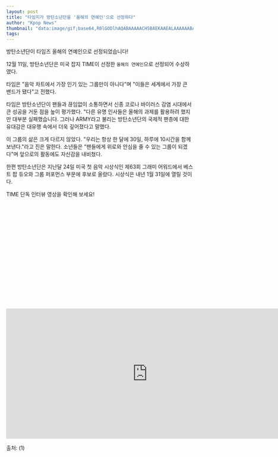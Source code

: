 ```yaml
---
layout: post
title: "타임지가 방탄소년단을 '올해의 연예인'으로 선정하다"
author: "Kpop News"
thumbnail: "data:image/gif;base64,R0lGODlhAQABAAAAACH5BAEKAAEALAAAAAABAAEAAAICTAEAOw=="
tags: 
---
```



방탄소년단이 타임즈 올해의 연예인으로 선정되었습니다!

12월 11일, 방탄소년단은 미국 잡지 TIME이 선정한 `올해의 연예인`으로 선정되어 수상하였다.

타임은 "음악 차트에서 가장 인기 있는 그룹만이 아니다"며 "이들은 세계에서 가장 큰 밴드가 됐다"고 전했다.

타임은 방탄소년단이 팬들과 끊임없이 소통하면서 신종 코로나 바이러스 감염 시대에서 큰 성공을 거둔 점을 높이 평가했다. "다른 유명 인사들은 올해의 과제를 활용하려 했지만 대부분 실패했습니다. 그러나 ARMY라고 불리는 방탄소년단의 국제적 팬층에 대한 유대감은 대유행 속에서 더욱 깊어졌다고 말했다.

이 그룹의 삶은 크게 다르지 않았다. "우리는 항상 한 달에 30일, 하루에 10시간을 함께 보낸다."라고 진은 말한다. 소년들은 "팬들에게 위로와 안심을 줄 수 있는 그룹이 되겠다"며 앞으로의 활동에도 자신감을 내비쳤다.

한편 방탄소년단은 지난달 24일 미국 첫 음악 시상식인 제63회 그래미 어워드에서 베스트 팝 듀오와 그룹 퍼포먼스 부문에 후보로 올랐다. 시상식은 내년 1월 31일에 열릴 것이다.

TIME 단독 인터뷰 영상을 확인해 보세요!


<div class="video_wrapper" style="padding-top: 56.25%;">
    <iframe width="760" height="350" frameborder="0" allow="accelerometer; autoplay; clipboard-write; encrypted-media; gyroscope; picture-in-picture" allowfullscreen="" class="lazyload" src="https://www.youtube.com/embed/T--BOS8oTec"></iframe>
</div>


출처: (1)